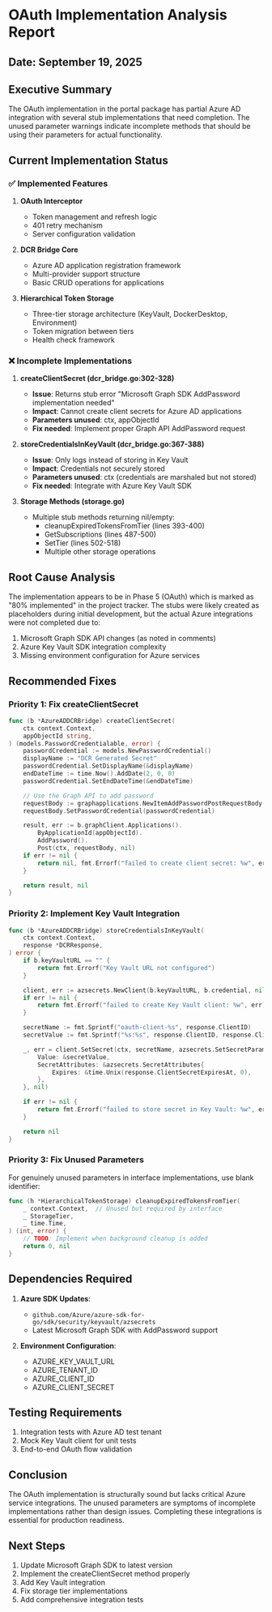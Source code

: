 # OAuth Implementation Analysis Report

## Date: September 19, 2025

## Executive Summary

The OAuth implementation in the portal package has partial Azure AD integration with several stub implementations that need completion. The unused parameter warnings indicate incomplete methods that should be using their parameters for actual functionality.

## Current Implementation Status

### ✅ Implemented Features

1. **OAuth Interceptor**

   - Token management and refresh logic
   - 401 retry mechanism
   - Server configuration validation

2. **DCR Bridge Core**

   - Azure AD application registration framework
   - Multi-provider support structure
   - Basic CRUD operations for applications

3. **Hierarchical Token Storage**
   - Three-tier storage architecture (KeyVault, DockerDesktop, Environment)
   - Token migration between tiers
   - Health check framework

### ❌ Incomplete Implementations

1. **createClientSecret (dcr_bridge.go:302-328)**

   - **Issue**: Returns stub error "Microsoft Graph SDK AddPassword implementation needed"
   - **Impact**: Cannot create client secrets for Azure AD applications
   - **Parameters unused**: ctx, appObjectId
   - **Fix needed**: Implement proper Graph API AddPassword request

2. **storeCredentialsInKeyVault (dcr_bridge.go:367-388)**

   - **Issue**: Only logs instead of storing in Key Vault
   - **Impact**: Credentials not securely stored
   - **Parameters unused**: ctx (credentials are marshaled but not stored)
   - **Fix needed**: Integrate with Azure Key Vault SDK

3. **Storage Methods (storage.go)**
   - Multiple stub methods returning nil/empty:
     - cleanupExpiredTokensFromTier (lines 393-400)
     - GetSubscriptions (lines 487-500)
     - SetTier (lines 502-518)
     - Multiple other storage operations

## Root Cause Analysis

The implementation appears to be in Phase 5 (OAuth) which is marked as "80% implemented" in the project tracker. The stubs were likely created as placeholders during initial development, but the actual Azure integrations were not completed due to:

1. Microsoft Graph SDK API changes (as noted in comments)
2. Azure Key Vault SDK integration complexity
3. Missing environment configuration for Azure services

## Recommended Fixes

### Priority 1: Fix createClientSecret

```go
func (b *AzureADDCRBridge) createClientSecret(
    ctx context.Context,
    appObjectId string,
) (models.PasswordCredentialable, error) {
    passwordCredential := models.NewPasswordCredential()
    displayName := "DCR Generated Secret"
    passwordCredential.SetDisplayName(&displayName)
    endDateTime := time.Now().AddDate(2, 0, 0)
    passwordCredential.SetEndDateTime(&endDateTime)

    // Use the Graph API to add password
    requestBody := graphapplications.NewItemAddPasswordPostRequestBody()
    requestBody.SetPasswordCredential(passwordCredential)

    result, err := b.graphClient.Applications().
        ByApplicationId(appObjectId).
        AddPassword().
        Post(ctx, requestBody, nil)
    if err != nil {
        return nil, fmt.Errorf("failed to create client secret: %w", err)
    }

    return result, nil
}
```

### Priority 2: Implement Key Vault Integration

```go
func (b *AzureADDCRBridge) storeCredentialsInKeyVault(
    ctx context.Context,
    response *DCRResponse,
) error {
    if b.keyVaultURL == "" {
        return fmt.Errorf("Key Vault URL not configured")
    }

    client, err := azsecrets.NewClient(b.keyVaultURL, b.credential, nil)
    if err != nil {
        return fmt.Errorf("failed to create Key Vault client: %w", err)
    }

    secretName := fmt.Sprintf("oauth-client-%s", response.ClientID)
    secretValue := fmt.Sprintf("%s:%s", response.ClientID, response.ClientSecret)

    _, err = client.SetSecret(ctx, secretName, azsecrets.SetSecretParameters{
        Value: &secretValue,
        SecretAttributes: &azsecrets.SecretAttributes{
            Expires: &time.Unix(response.ClientSecretExpiresAt, 0),
        },
    }, nil)

    if err != nil {
        return fmt.Errorf("failed to store secret in Key Vault: %w", err)
    }

    return nil
}
```

### Priority 3: Fix Unused Parameters

For genuinely unused parameters in interface implementations, use blank identifier:

```go
func (h *HierarchicalTokenStorage) cleanupExpiredTokensFromTier(
    _ context.Context,  // Unused but required by interface
    _ StorageTier,
    _ time.Time,
) (int, error) {
    // TODO: Implement when background cleanup is added
    return 0, nil
}
```

## Dependencies Required

1. **Azure SDK Updates**:

   - `github.com/Azure/azure-sdk-for-go/sdk/security/keyvault/azsecrets`
   - Latest Microsoft Graph SDK with AddPassword support

2. **Environment Configuration**:
   - AZURE_KEY_VAULT_URL
   - AZURE_TENANT_ID
   - AZURE_CLIENT_ID
   - AZURE_CLIENT_SECRET

## Testing Requirements

1. Integration tests with Azure AD test tenant
2. Mock Key Vault client for unit tests
3. End-to-end OAuth flow validation

## Conclusion

The OAuth implementation is structurally sound but lacks critical Azure service integrations. The unused parameters are symptoms of incomplete implementations rather than design issues. Completing these integrations is essential for production readiness.

## Next Steps

1. Update Microsoft Graph SDK to latest version
2. Implement the createClientSecret method properly
3. Add Key Vault integration
4. Fix storage tier implementations
5. Add comprehensive integration tests
